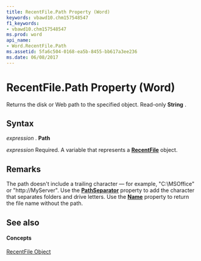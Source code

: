 ```yaml
---
title: RecentFile.Path Property (Word)
keywords: vbawd10.chm157548547
f1_keywords:
- vbawd10.chm157548547
ms.prod: word
api_name:
- Word.RecentFile.Path
ms.assetid: 5fa6c504-0168-ea5b-8455-bb617a3ee236
ms.date: 06/08/2017
---
```



# RecentFile.Path Property (Word)

Returns the disk or Web path to the specified object. Read-only  **String** .


## Syntax

 _expression_ . **Path**

 _expression_ Required. A variable that represents a **[RecentFile](Word.RecentFile.md)** object.


## Remarks

The path doesn't include a trailing character — for example, "C:\MSOffice" or "http://MyServer". Use the  **[PathSeparator](Word.Application.PathSeparator.md)** property to add the character that separates folders and drive letters. Use the **[Name](Word.RecentFile.Name.md)** property to return the file name without the path.


## See also


#### Concepts


[RecentFile Object](Word.RecentFile.md)

